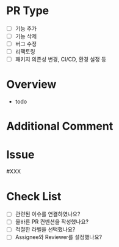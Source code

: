 # PR Type

- [ ] 기능 추가
- [ ] 기능 삭제
- [ ] 버그 수정
- [ ] 리팩토링
- [ ] 패키지 의존성 변경, CI/CD, 환경 설정 등

# Overview
<!-- Pull Request에 대한 구체적인 내용을 적어주세요 -->

- todo

# Additional Comment
<!-- Pull Request에 대한 추가적인 코멘트가 있다면 적어주세요 -->

# Issue
<!-- 관련 이슈가 존재하다면 적어주세요 -->

#XXX

# Check List

- [ ] 관련된 이슈를 연결하였나요?
- [ ] 올바른 PR 컨벤션을 작성했나요?
- [ ] 적절한 라벨을 선택했나요?
- [ ] Assignee와 Reviewer를 설정했나요?
